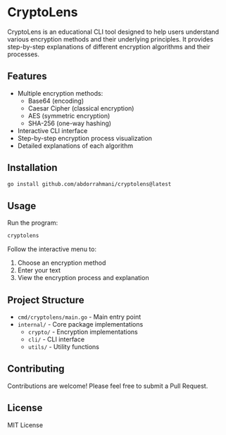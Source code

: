 # CryptoLens

CryptoLens is an educational CLI tool designed to help users understand various encryption methods and their underlying principles. It provides step-by-step explanations of different encryption algorithms and their processes.

## Features

- Multiple encryption methods:
  - Base64 (encoding)
  - Caesar Cipher (classical encryption)
  - AES (symmetric encryption)
  - SHA-256 (one-way hashing)
- Interactive CLI interface
- Step-by-step encryption process visualization
- Detailed explanations of each algorithm

## Installation

```bash
go install github.com/abdorrahmani/cryptolens@latest
```

## Usage

Run the program:

```bash
cryptolens
```

Follow the interactive menu to:
1. Choose an encryption method
2. Enter your text
3. View the encryption process and explanation

## Project Structure

- `cmd/cryptolens/main.go` - Main entry point
- `internal/` - Core package implementations
  - `crypto/` - Encryption implementations
  - `cli/` - CLI interface
  - `utils/` - Utility functions

## Contributing

Contributions are welcome! Please feel free to submit a Pull Request.

## License

MIT License 